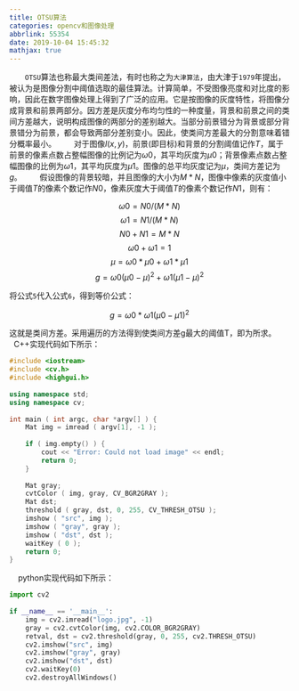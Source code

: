 ```yaml
---
title: OTSU算法
categories: opencv和图像处理
abbrlink: 55354
date: 2019-10-04 15:45:32
mathjax: true
---
```

&emsp;&emsp;`OTSU`算法也称最大类间差法，有时也称之为`大津算法`，由大津于`1979`年提出，被认为是图像分割中阈值选取的最佳算法。计算简单，不受图像亮度和对比度的影响，因此在数字图像处理上得到了广泛的应用。它是按图像的灰度特性，将图像分成背景和前景两部分。因方差是灰度分布均匀性的一种度量，背景和前景之间的类间方差越大，说明构成图像的两部分的差别越大。当部分前景错分为背景或部分背景错分为前景，都会导致两部分差别变小。因此，使类间方差最大的分割意味着错分概率最小。
&emsp;&emsp;对于图像$I(x, y)$，前景(即目标)和背景的分割阈值记作$T$，属于前景的像素点数占整幅图像的比例记为$ω0$，其平均灰度为$μ0$；背景像素点数占整幅图像的比例为$ω1$，其平均灰度为$μ1$。图像的总平均灰度记为$μ$，类间方差记为$g$。
&emsp;&emsp;假设图像的背景较暗，并且图像的大小为$M * N$，图像中像素的灰度值小于阈值$T$的像素个数记作$N0$，像素灰度大于阈值$T$的像素个数记作$N1$，则有：

$$ ω0 = N0 / (M * N)               \tag{1}$$
$$ ω1 = N1 / (M * N)               \tag{2}$$
$$ N0 + N1 = M * N                 \tag{3}$$
$$ ω0 + ω1 = 1                     \tag{4}$$
$$ μ = ω0 * μ0 + ω1 * μ1           \tag{5}$$
$$ g = ω0(μ0 - μ)^2 + ω1(μ1 - μ)^2 \tag{6}$$

将公式`5`代入公式`6`，得到等价公式：

$$
g = ω0 * ω1(μ0 - μ1)^2
$$

这就是类间方差。采用遍历的方法得到使类间方差g最大的阈值T，即为所求。
    C++实现代码如下所示：

``` cpp
#include <iostream>
#include <cv.h>
#include <highgui.h>
​
using namespace std;
using namespace cv;
​
int main ( int argc, char *argv[] ) {
    Mat img = imread ( argv[1], -1 );
​
    if ( img.empty() ) {
        cout << "Error: Could not load image" << endl;
        return 0;
    }
​
    Mat gray;
    cvtColor ( img, gray, CV_BGR2GRAY );
    Mat dst;
    threshold ( gray, dst, 0, 255, CV_THRESH_OTSU );
    imshow ( "src", img );
    imshow ( "gray", gray );
    imshow ( "dst", dst );
    waitKey ( 0 );
    return 0;
}
```

    python实现代码如下所示：

``` python
import cv2
​
if __name__ == '__main__':
    img = cv2.imread("logo.jpg", -1)
    gray = cv2.cvtColor(img, cv2.COLOR_BGR2GRAY)
    retval, dst = cv2.threshold(gray, 0, 255, cv2.THRESH_OTSU)
    cv2.imshow("src", img)
    cv2.imshow("gray", gray)
    cv2.imshow("dst", dst)
    cv2.waitKey(0)
    cv2.destroyAllWindows()
```